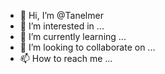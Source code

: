 - 👋 Hi, I’m @Tanelmer
- 👀 I’m interested in ...
- 🌱 I’m currently learning ...
- 💞️ I’m looking to collaborate on ...
- 📫 How to reach me ...

<!---
Tanelmer/Tanelmer is a ✨ special ✨ repository because its `README.md` (this file) appears on your GitHub profile.
You can click the Preview link to take a look at your changes.
--->
